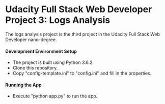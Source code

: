 # Udacity Full Stack Web Developer Project 3: Logs Analysis
The logs analysis project is the third project in the Udacity Full Stack Web Developer nano-degree.

#### Development Environment Setup
* The project is built using Python 3.6.2.
* Clone this repository.
* Copy "config-template.ini" to "config.ini" and fill in the properties.

#### Running the App
* Execute "python app.py" to run the app.
